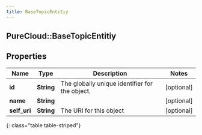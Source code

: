 ```yaml
---
title: BaseTopicEntitiy
---
```

## PureCloud::BaseTopicEntitiy

## Properties

|Name | Type | Description | Notes|
|------------ | ------------- | ------------- | -------------|
| **id** | **String** | The globally unique identifier for the object. | [optional] |
| **name** | **String** |  | [optional] |
| **self_uri** | **String** | The URI for this object | [optional] |
{: class="table table-striped"}



